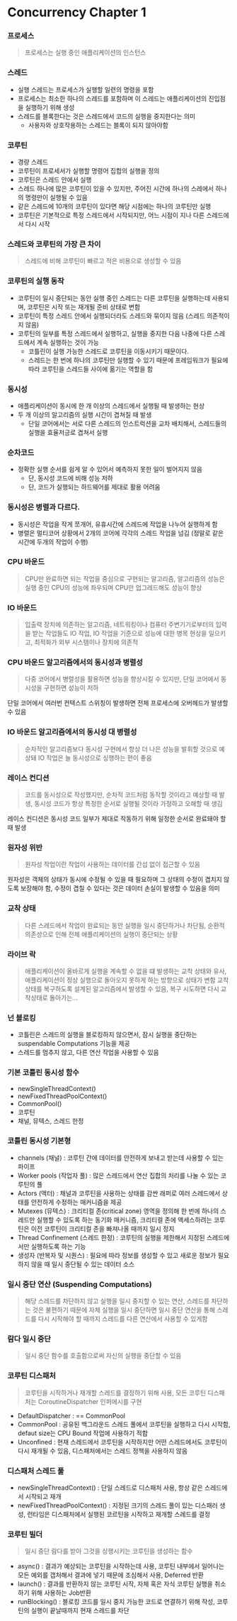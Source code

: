# Concurrency Chapter 1

### 프로세스

> 프로세스는 실행 중인 애플리케이션의 인스턴스

### 스레드

- 실행 스레드는 프로세스가 실행할 일련의 명령을 포함
- 프로세스는 최소한 하나의 스레드를 포함하며 이 스레드는 애플리케이션의 진입점을 실행하기 위해 생성
- 스레드를 블록한다는 것은 스레드에서 코드의 실행을 중지한다는 의미
    - 사용자와 상호작용하는 스레드는 블록이 되지 않아야함

### 코루틴

- 경량 스레드
- 코루틴이 프로세서가 실행할 명령어 집합의 실행을 정의
- 코루틴은 스레드 안에서 실행
- 스레드 하나에 많은 코루틴이 있을 수 있지만, 주어진 시간에 하나의 스레에서 하나의 명령만이 실행될 수 있음
- 같은 스레드에 10개의 코루틴이 있다면 해당 시점에는 하나의 코루틴만 실행
- 코루틴은 기본적으로 특정 스레드에서 시작되지만, 어느 시점이 지나 다른 스레드에서 다시 시작

### 스레드와 코루틴의 가장 큰 차이

> 스레드에 비해 코루틴이 빠르고 적은 비용으로 생성할 수 있음

### 코루틴의 실행 동작

- 코루틴이 일시 중단되는 동안 실행 중인 스레드는 다른 코루틴을 실행하는데 사용되며, 코루틴은 시작 또는 재개될 준비 상태로 변함
- 코루틴이 특정 스레드 안에서 실행되더라도 스레드와 묶이지 않음 (스레드 의존적이지 않음)
- 코루틴의 일부를 특정 스레드에서 실행하고, 실행을 중지한 다음 나중에 다른 스레드에서 계속 실행하는 것이 가능
    - 코틀린이 실행 가능한 스레드로 코루틴을 이동시키기 때문이다.
    - 스레드는 한 번에 하나의 코루틴만 실행할 수 있기 때문에 프레임워크가 필요에 따라 코루틴을 스레드들 사이에 옮기는 역할을 함

### 동시성

- 애플리케이션이 동시에 한 개 이상의 스레드에서 실행될 때 발생하는 현상
- 두 개 이상의 알고리즘의 실행 시간이 겹쳐질 때 발생
    - 단일 코어에서는 서로 다른 스레드의 인스트럭션을 교차 배치해서, 스레드들의 실행을 효율저긍로 겹쳐서 실행

### 순차코드

- 정확한 실행 순서를 쉽게 알 수 있어서 예측하지 못한 일이 벌어지지 않음
    - 단, 동시성 코드에 비해 성능 저하
    - 단, 코드가 실행되는 하드웨어를 제대로 활용 어려움

### 동시성은 병렬과 다르다.

- 동시성은 작업을 작게 쪼개어, 유휴시간에 스레드에 작업을 나누어 실행하게 함
- 병렬은 멀티코어 상황에서 2개의 코어에 각각의 스레드 작업을 넘김 (정말로 같은 시간에 두개의 작업이 수행)

### CPU 바운드

> CPU만 완료하면 되는 작업을 중심으로 구현되는 알고리즘, 알고리즘의 성능은 실행 중인 CPU의 성능에 좌우되며 CPU만 업그레드해도 성능이 향상

### IO 바운드

> 입출력 장치에 의존하는 알고리즘, 네트워킹이나 컴퓨터 주변기기로부터의 입력을 받는 작업들도 IO 작업,
> IO 작업을 기준으로 성능에 대한 병목 현상을 일으키고, 최적화가 외부 시스템이나 장치에 의존적

### CPU 바운드 알고리즘에서의 동시성과 병렬성

> 다중 코어에서 병렬성을 활용하면 성능을 향상시킬 수 있지만, 단일 코어에서 동시성을 구현하면 성능이 저하

단일 코어에서 여러번 컨텍스트 스위칭이 발생하면 전체 프로세스에 오버헤드가 발생할 수 있음

### IO 바운드 알고리즘에서의 동시성 대 병렬성

> 순차적인 알고리즘보다 동시성 구현에서 항상 더 나은 성능을 발휘할 것으로 예상돼 IO 작업은 늘 동시성으로 싱행하는 편이 좋음

### 레이스 컨디션

> 코드를 동시성으로 작성했지만, 순차적 코드처럼 동작할 것이라고 예상할 때 발생, 동시성 코드가 항상 특정한 순서로 실행될 것이라 가정하고 오해할 때 생김

레이스 컨디션은 동시성 코드 일부가 제대로 작동하기 위해 일정한 순서로 완료돼야 할 때 발생

### 원자성 위반

> 원자성 작업이란 작업이 사용하는 데이터를 간섭 없이 접근할 수 있음

원자성은 객체의 상태가 동시에 수정될 수 있을 때 필요하며 그 상태의 수정이 겹치지 않도록 보장해야 함, 수정이 겹칠 수 있다는 것은 데이터 손실이 발생할 수 있음을 의미

### 교착 상태

> 다른 스레드에서 작업이 완료되는 동안 실행을 일시 중단하거나 차단됨, 순환적 의존성으로 인해 전체 애플리케이션의 실행이 중단되는 상황

### 라이브 락

> 애플리케이션이 올바르게 실행을 계속할 수 없을 떄 발생하는 교착 상태와 유사, 애플리케이션이 정상 실행으로 돌아오지 못하게 하는 방향으로 상태가 변함
> 교착상태를 복구하도록 설계된 알고리즘에서 발생할 수 있음, 복구 시도하면 다시 교착상태로 돌아가는...

### 넌 블로킹

- 코틀린은 스레드의 실행을 블로킹하지 않으면서, 잠시 실행을 중단하는 suspendable Computations 기능을 제공
- 스레드를 멈추지 않고, 다른 연산 작업을 사용할 수 있음

### 기본 코틀린 동시성 함수

- newSingleThreadContext()
- newFixedThreadPoolContext()
- CommonPool()
- 코루틴
- 채널, 뮤텍스, 스레드 한정

### 코틀린 동시성 기본형

- channels (채널) : 코루틴 간에 데이터를 안전하게 보내고 받는데 사용할 수 있는 파이프
- Worker pools (작업자 풀) : 많은 스레드에서 연산 집합의 처리를 나눌 수 있는 코루틴의 풀
- Actors (액터) : 채널과 코루틴을 사용하는 상태를 감싼 래퍼로 여러 스레드에서 상태를 안전하게 수정하는 매커니즘을 제공
- Mutexes (뮤텍스) : 크리티컬 존(critical zone) 영역을 정의해 한 번에 하나의 스레드만 실행할 수 있도록 하는 동기화 매커니즘, 크리티컬 존에 액세스하려는 코루틴은 이전 코루틴이 크리티컬 존을
  빠져나올 때까지 일시 정지
- Thread Confinement (스레드 한정) : 코루틴의 실행을 제한해서 지정된 스레드에서만 실행하도록 하는 기능
- 생성자 (반복자 및 시퀀스) : 필요에 따라 정보를 생성할 수 있고 새로운 정보가 필요하지 않을 때 일시 중단될 수 있는 데이터 소스

### 일시 중단 연산 (Suspending Computations)

> 해당 스레드를 차단하지 않고 실행을 일시 중지할 수 있는 연산, 스레드를 차단하는 것은 불편하기 때문에 자체 실행을 일시 중단하면 일시 중단 연산을 통해 스레드를 다시 시작해야 할 때까지 스레드를 다른 연산에서 사용할 수 있게함

### 람다 일시 중단

> 일시 중단 함수를 호출함으로써 자신의 실행을 중단할 수 있음

### 코루틴 디스패처

> 코루틴을 시작하거나 재개할 스레드를 결정하기 위해 사용, 모든 코루틴 디스패처는 CoroutineDispatcher 인퍼에시를 구현

- DefaultDispatcher : == CommonPool
- CommonPool : 공유된 백그라운드 스레드 풀에서 코루틴을 실행하고 다시 시작함, defaut size는 CPU Bound 작업에 사용하기 적합
- Unconfined : 현재 스레드에서 코루틴을 시작하지만 어떤 스레드에서도 코루틴이 다시 재개될 수 있음, 디스패처에서는 스레드 정책을 사용하지 않음

### 디스패처 스레드 풀

- newSingleThreadContext() : 단일 스레드로 디스패처 사용, 항상 같은 스레드에서 시작되고 재개
- newFixedThreadPoolContext() : 지정된 크기의 스레드 풀이 있는 디스패러 생성, 런타임은 디스패처에서 실행된 코르틴을 시작하고 재개할 스레드를 결정

### 코루틴 빌더

> 일시 중단 람다를 받아 그것을 싱행시키는 코루틴을 생성하는 함수

- async() : 결과가 예상되는 코루틴을 시작하는데 사용, 코루틴 내부에서 일어나는 모든 예외를 갭처해서 결과에 넣기 때문에 조심해서 사용, Deferred<T> 반환
- launch() : 결과를 반환하지 않는 코루틴 시작, 자체 혹은 자식 코루틴 실행을 취소하기 위해 사용하는 Job반환
- runBlocking() : 블로킹 코드를 일시 중지 가능한 코드로 연결하기 위해 작성, 코루틴의 실행이 끝날때까지 현재 스레드를 차단
